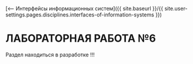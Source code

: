 [⟵ Интерфейсы информационных систем]({{ site.baseurl }}/{{ site.user-settings.pages.disciplines.interfaces-of-information-systems }})

# ЛАБОРАТОРНАЯ РАБОТА №6

Раздел находиться в разработке !!!
